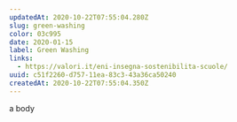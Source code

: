 ```yaml
---
updatedAt: 2020-10-22T07:55:04.280Z
slug: green-washing
color: 03c995
date: 2020-01-15
label: Green Washing
links:
  - https://valori.it/eni-insegna-sostenibilita-scuole/
uuid: c51f2260-d757-11ea-83c3-43a36ca50240
createdAt: 2020-10-22T07:55:04.350Z
---
```


a body